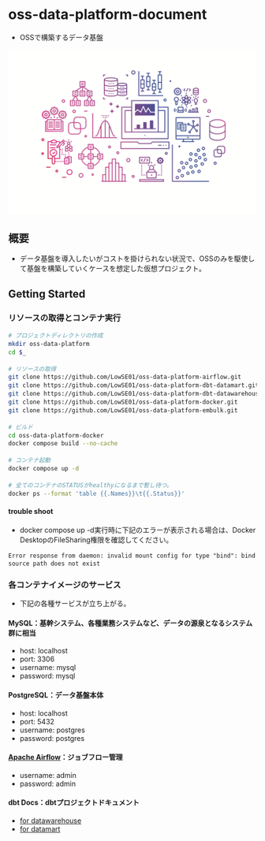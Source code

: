 # oss-data-platform-document
- OSSで構築するデータ基盤

![Image](images/AdobeStock_144803025.png)

## 概要
- データ基盤を導入したいがコストを掛けられない状況で、OSSのみを駆使して基盤を構築していくケースを想定した仮想プロジェクト。

## Getting Started

### リソースの取得とコンテナ実行

```bash
# プロジェクトディレクトリの作成
mkdir oss-data-platform
cd $_

# リソースの取得
git clone https://github.com/LowSE01/oss-data-platform-airflow.git
git clone https://github.com/LowSE01/oss-data-platform-dbt-datamart.git
git clone https://github.com/LowSE01/oss-data-platform-dbt-datawarehouse.git
git clone https://github.com/LowSE01/oss-data-platform-docker.git
git clone https://github.com/LowSE01/oss-data-platform-embulk.git

# ビルド
cd oss-data-platform-docker
docker compose build --no-cache

# コンテナ起動
docker compose up -d

# 全てのコンテナのSTATUSがhealthyになるまで暫し待つ。
docker ps --format 'table {{.Names}}\t{{.Status}}'
```

#### trouble shoot
- docker compose up -d実行時に下記のエラーが表示される場合は、Docker DesktopのFileSharing権限を確認してください。

```
Error response from daemon: invalid mount config for type "bind": bind source path does not exist
```

### 各コンテナイメージのサービス
- 下記の各種サービスが立ち上がる。

#### MySQL：基幹システム、各種業務システムなど、データの源泉となるシステム群に相当
- host: localhost
- port: 3306
- username: mysql
- password: mysql

#### PostgreSQL：データ基盤本体
- host: localhost
- port: 5432
- username: postgres
- password: postgres

#### [Apache Airflow](http://localhost:8080/)：ジョブフロー管理
- username: admin
- password: admin

#### dbt Docs：dbtプロジェクトドキュメント
* [for datawarehouse](http://localhost:8081/)
* [for datamart](http://localhost:8082/)
